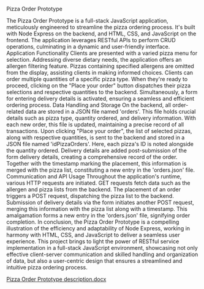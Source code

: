 Pizza Order Prototype

The Pizza Order Prototype is a full-stack JavaScript application, meticulously engineered to streamline the pizza ordering process. It's built with Node Express on the backend, and HTML, CSS, and JavaScript on the frontend. The application leverages RESTful APIs to perform CRUD operations, culminating in a dynamic and user-friendly interface.
Application Functionality
Clients are presented with a varied pizza menu for selection. Addressing diverse dietary needs, the application offers an allergen filtering feature. Pizzas containing specified allergens are omitted from the display, assisting clients in making informed choices.
Clients can order multiple quantities of a specific pizza type. When they're ready to proceed, clicking on the "Place your order" button dispatches their pizza selections and respective quantities to the backend. Simultaneously, a form for entering delivery details is activated, ensuring a seamless and efficient ordering process.
Data Handling and Storage
On the backend, all order-related data are stored in a JSON file named 'orders'. This file holds crucial details such as pizza type, quantity ordered, and delivery information. With each new order, this file is updated, maintaining a precise record of all transactions.
Upon clicking "Place your order", the list of selected pizzas, along with respective quantities, is sent to the backend and stored in a JSON file named 'idPizzaOrders'. Here, each pizza's ID is noted alongside the quantity ordered.
Delivery details are added post-submission of the form delivery details, creating a comprehensive record of the order. Together with the timestamp marking the placement, this information is merged with the pizza list, constituting a new entry in the 'orders.json' file.
Communication and API Usage
Throughout the application's runtime, various HTTP requests are initiated. GET requests fetch data such as the allergen and pizza lists from the backend. The placement of an order triggers a POST request, dispatching the pizza list to the backend. Submission of delivery details via the form initiates another POST request, merging this information with the pizza list along with a timestamp. This amalgamation forms a new entry in the 'orders.json' file, signifying order completion.
In conclusion, the Pizza Order Prototype is a compelling illustration of the efficiency and adaptability of Node Express, working in harmony with HTML, CSS, and JavaScript to deliver a seamless user experience. This project brings to light the power of RESTful service implementation in a full-stack JavaScript environment, showcasing not only effective client-server communication and skilled handling and organization of data, but also a user-centric design that ensures a streamlined and intuitive pizza ordering process.

[Pizza Order Prototype description.docx](https://github.com/CodecoolGlobal/pizza-order-prototype-javascript-Ady-cod/files/11585763/Pizza.Order.Prototype.description.docx)

